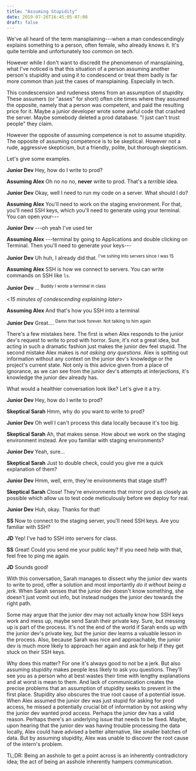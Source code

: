 ```yaml
---
title: "Assuming Stupidity"
date: 2019-07-26T16:45:05-07:00
draft: false
---
```


We've all heard of the term mansplaining---when a man condescendingly
explains something to a person, often female, who already knows
it. It's quite terrible and unfortunately too common on tech.

However while I don't want to discredit the phenomenon of
mansplaining, what I've noticed is that this situation of a person
assuming another person's stupidity and using it to condescend or
treat them badly is far more common than just the cases of
mansplaining. Especially in tech.

This condescension and rudeness stems from an assumption of
stupidity. These assumers (or "asses" for short) often cite times
where they assumed the opposite, namely that a person was competent,
and paid the resulting price for it. Maybe a junior developer wrote
some awful code that crashed the server. Maybe somebody deleted a prod
database. "I just can't trust people" they claim.

However the opposite of assuming competence is not to assume
stupidity. The opposite of assuming competence is to be
skeptical. However not a rude, aggressive skepticism, but a friendly,
polite, but thorough skepticism.

Let's give some examples.

**Junior Dev** Hey, how do I write to prod?

**Assuming Alex** Oh no no no, **never** write to prod. That's a
*terrible* idea.

**Junior Dev** Okay, well I need to run my code on a server. What should I
do?

**Assuming Alex** You'll need to work on the staging environment. For
that, you'll need SSH keys, which you'll need to generate using your
terminal. You can open your---

**Junior Dev** ---oh yeah I've used ter

**Assuming Alex** ---terminal by going to Applications and double
clicking on Terminal. Then you'll need to generate your keys---

**Junior Dev** Uh huh, I already did that. <sup>I've sshing into servers since I was 15</sup>

**Assuming Alex** SSH is how we connect to servers. You can write commands on SSH like `ls`. 

**Junior Dev** ... <sup> Buddy I wrote a terminal in class </sup>

\<*15 minutes of condescending explaining later*\>

**Assuming Alex** And that's how you SSH into a terminal

**Junior Dev** Great....<sup> Damn that took forever. Not talking to him again</sup>


There's a few mistakes here. The first is when Alex responds to the
junior dev's request to write to prod with horror. Sure, it's not a great
idea, but acting in such a dramatic fashion just makes the junior dev feel
stupid. The second mistake Alex makes is *not asking any
questions*. Alex is spitting out information without any context on
the junior dev's knowledge or the project's current state. Not only is
this advice given from a place of ignorance, as we can see from the
junior dev's attempts at interjections, it's knowledge the junior dev already
has.

What would a healthier conversation look like? Let's give it a try.

**Junior Dev** Hey, how do I write to prod?

**Skeptical Sarah** Hmm, why do you want to write to prod?

**Junior Dev** Oh well I can't process this data locally because it's too
big.

**Skeptical Sarah** Ah, that makes sense. How about we work on the
staging environment instead. Are you familiar with staging
environments?

**Junior Dev** Yeah, sure...

**Skeptical Sarah** Just to double check, could you give me a quick
explanation of them?

**Junior Dev** Hmm, well, erm, they're environments that stage stuff?

**Skeptical Sarah** Close! They're environments that mirror prod as
closely as possible which allow us to test code meticulously before we
deploy for real.

**Junior Dev** Huh, okay. Thanks for that!

**SS** Now to connect to the staging server, you'll need
SSH keys. Are you familiar with SSH?

**JD** Yep! I've had to SSH into servers for class.

**SS** Great! Could you send me your public key? If you need help with
that, feel free to ping me again.

**JD** Sounds good!

With this conversation, Sarah manages to dissect why the junior dev wants
to write to prod, offer a solution and most importantly *do it without
being a jerk*. When Sarah senses that the junior dev doesn't know
something, she doesn't just vomit out info, but instead nudges the
junior dev towards the right path.

Some may argue that the junior dev may not actually know how SSH keys work
and mess up, maybe send Sarah their private key. Sure, but messing up
is part of the process. It's not the end of the world if Sarah ends up
with the junior dev's private key, but the junior dev learns a valuable lesson
in the process. Also, because Sarah was nice and approachable, the
junior dev is much more likely to approach her again and ask for help if
they get stuck on their SSH keys.

Why does this matter? For one it's always good to not be a jerk. But
also assuming stupidity makes people less likely to ask you
questions. They'll see you as a person who at best wastes their time
with lengthy explanations and at worst is mean to them. And lack of
communication creates the precise problems that an assumption of
stupidity seeks to prevent in the first place. Stupidity also obscures
the true root cause of a potential issue. When Alex assumed the junior
dev was just stupid for asking for prod access, he missed a
potentially crucial bit of information by not asking why the junior
dev wanted prod access. Perhaps the junior dev has a valid
reason. Perhaps there's an underlying issue that needs to be
fixed. Maybe, upon hearing that the junior dev was having trouble
processing the data locally, Alex could have advised a better
alternative, like smaller batches of data. But by assuming stupidity,
Alex was unable to discover the root cause of the intern's problem.

TL;DR: Being an asshole to get a point across is an inherently
contradictory idea; the act of being an asshole inherently hampers
communication.
